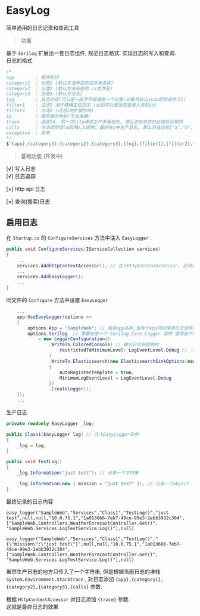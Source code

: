 # EasyLog

简单通用的日志记录和查询工具

> 功能  

基于 `Serilog` 扩展出一套日志组件, 规范日志格式. 实现日志的写入和查询.  
日志的格式

```C#
/*
app        : 程序标识
category1  : 分类1 (默认方法所在的文件夹名称)
category2  : 分类2 (默认方法所在的.cs文件名)
category3  : 分类3 (默认方法名)
log        : 日志内容(可以是一段字符串或者一个对象(对象将会以json的形式存入))
filter1    : 过滤1 用于精确定位日志 (比如可以是当前登录人员的id)
filter2    : 过滤2 (过滤1的扩展字段)
ip         : 服务器的地址(不太准确)
trace      : 追踪Id, 同一次http请求生产多条日志, 那么这些日志的此值将会相同
calls      : 方法调用链(a调用b,b调用c,最终在c中生产日志, 那么将会记录["a","b","c"])
exception  : 异常
*/
$"{app},{category1},{category2},{category3},{log},{filter1},{filter2},{ip},{trace},{calls},{exception}"
```

> 基础功能  (开发中)

[√] 写入日志  
[√] 日志追踪

[×] http api 日志

[×] 查询(搜索)日志  

## 启用日志

在 `Startup.cs` 的 `ConfigureServices` 方法中注入 `EasyLogger` .

```C#
public void ConfigureServices(IServiceCollection services)
{
    ...
    services.AddHttpContextAccessor(); // 注入HttpContextAccessor, 此项设置是trace值的关键, 如果丢失这个设置trace恒为null
    ...
    services.AddEasyLogger();
    ...
}
```

同文件的 `Configure` 方法中设置 `EasyLogger`

```C#
    ...
    app.UseEasyLogger(options =>
    {
        options.App = "SampleWeb"; // 指定app名称,当有个app同时使用日志组件时将会使用这个字段区分它们
        options.Serilog  // 需要赋值一个 Serilog.Core.Logger 实例 通常如下所示
            = new LoggerConfiguration()
                .WriteTo.ColoredConsole( // 输出日志到控制台
                    restrictedToMinimumLevel: LogEventLevel.Debug // 一些设置...
                )
                .WriteTo.Elasticsearch(new ElasticsearchSinkOptions(new Uri("http://localhost:9222/")) // 输出日志到 es
                {
                    AutoRegisterTemplate = true,
                    MinimumLogEventLevel = LogEventLevel.Debug
                })
                .CreateLogger();
    });
    ...
```

生产日志

```C#
private readonly EasyLogger _log;

public Class1(EasyLogger log) // 注入EasyLogger实例
{
    _log = log;
}

public void TestLog()
{
    _log.Information("just test"); // 记录一个字符串

    _log.Information(new { mission = "just test" }); // 记录一个object
}
```

最终记录的日志内容

```text
easy_logger("SampleWeb","Services","Class1","TestLog()","just test",null,null,"10.0.75.1","1a013666-7eb7-49ce-99e3-2ebb3932c304",["SampleWeb.Controllers.WeatherForecastController.Get()", "SampleWeb.Services.LogTestService.Log()"],null)

easy_logger("SampleWeb","Services","Class1","TestLog()","{\"mission\":\"just test\"}",null,null,"10.0.75.1","1a013666-7eb7-49ce-99e3-2ebb3932c304",["SampleWeb.Controllers.WeatherForecastController.Get()", "SampleWeb.Services.LogTestService.Log()"],null)
```

虽然生产日志的地方只传入了一个字符串, 但是根据当前日志的堆栈 `System.Environment.StackTrace` , 对日志添加 `{app},{category1},{category2},{category3},{calls}` 参数.  

根据 `HttpContextAccessor` 对日志添加 `{trace}` 参数.  
这就是最终日志的效果
